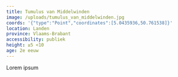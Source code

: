 ```yaml
---
title: Tumulus van Middelwinden
image: /uploads/tumulus_van_middelwinden.jpg
coords: '{"type":"Point","coordinates":[5.0435936,50.761538]}'
location: Landen
province: Vlaams-Brabant
accessibility: publiek
height: ≥5 <10
age: 2e eeuw
---
```

Lorem ipsum